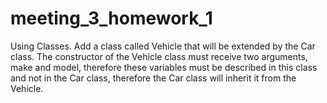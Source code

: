 # meeting_3_homework_1

Using Classes.
Add a class called Vehicle that will be extended by the Car class.
The constructor of the Vehicle class must receive two arguments, make and model, therefore these variables must be described in this class and not in the Car class, therefore the Car class will inherit it from the Vehicle.
